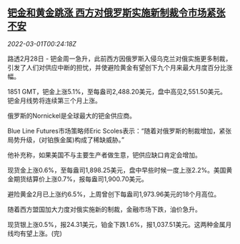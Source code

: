 <!--1646094663000-->
[钯金和黄金跳涨 西方对俄罗斯实施新制裁令市场紧张不安](https://cn.reuters.com/article/precious-metals-0228-mon-idCNKBS2KY2Z8)
------

<div><i>2022-03-01T00:24:18Z</i></div><p>路透2月28日 - 钯金周一急升，此前西方因俄罗斯入侵乌克兰对俄实施更多制裁，引发了人们对供应中断的担忧，并使避险黄金有望创下九个月来最大月度百分比涨幅。</p><p>1851 GMT，钯金上涨5.1%，至每盎司2,488.20美元，盘中高见2,551.50美元。钯金月线势将连续第三个月上涨。</p><p>俄罗斯的Nornickel是全球最大的钯金供应商。</p><p>Blue Line Futures市场策略师Eric Scoles表示：“随着对俄罗斯的制裁增加，紧张局势升级，(对铂族金属)构成了稀缺威胁。”</p><p>他补充称，如果美国不与主要生产者做生意，钯供应缺口肯定会增加。</p><p>现货金上涨0.6%，至每盎司1,898.25美元，盘中早些时候一度上涨2.2%。美国黄金期货结算价上涨0.7%，报每盎司1,900.70美元。</p><p>避险黄金2月已上涨约6.5%，上周曾创下每盎司1,973.96美元的18个月高位。</p><p>随着西方盟国加大力度对俄实施新的制裁，金融市场下跌，油价急升。</p><p>现货银上涨0.5%，报24.31美元，铂金下跌1.6%，报1,037.51美元。这两种金属月线均有望上涨。(完)</p>
